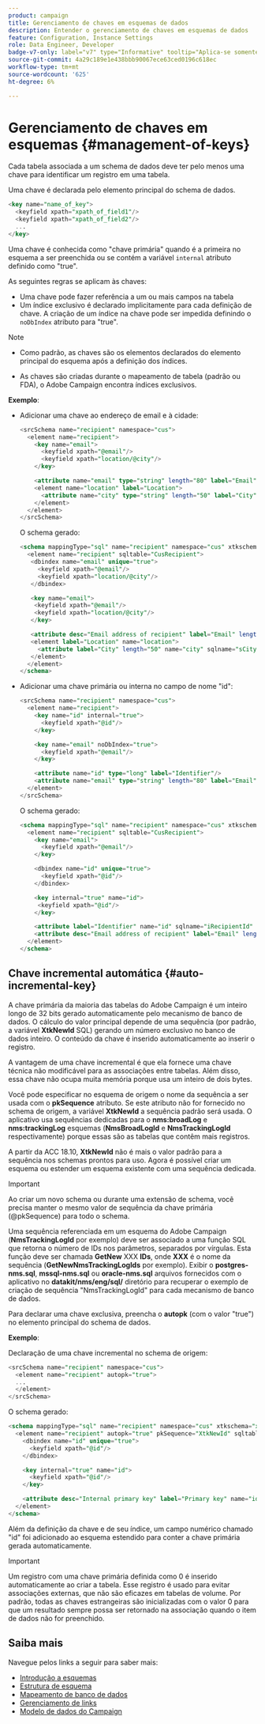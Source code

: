 ```yaml
---
product: campaign
title: Gerenciamento de chaves em esquemas de dados
description: Entender o gerenciamento de chaves em esquemas de dados
feature: Configuration, Instance Settings
role: Data Engineer, Developer
badge-v7-only: label="v7" type="Informative" tooltip="Aplica-se somente ao Campaign Classic v7"
source-git-commit: 4a29c189e1e438bbb90067ece63ced0196c618ec
workflow-type: tm+mt
source-wordcount: '625'
ht-degree: 6%

---
```



# Gerenciamento de chaves em esquemas {#management-of-keys}

Cada tabela associada a um schema de dados deve ter pelo menos uma chave para identificar um registro em uma tabela.

Uma chave é declarada pelo elemento principal do schema de dados.

```sql
<key name="name_of_key">
  <keyfield xpath="xpath_of_field1"/>
  <keyfield xpath="xpath_of_field2"/>
  ...
</key>
```

Uma chave é conhecida como &quot;chave primária&quot; quando é a primeira no esquema a ser preenchida ou se contém a variável `internal` atributo definido como &quot;true&quot;.

As seguintes regras se aplicam às chaves:

* Uma chave pode fazer referência a um ou mais campos na tabela
* Um índice exclusivo é declarado implicitamente para cada definição de chave. A criação de um índice na chave pode ser impedida definindo o `noDbIndex` atributo para &quot;true&quot;.

>[!NOTE]
>
>* Como padrão, as chaves são os elementos declarados do elemento principal do esquema após a definição dos índices.
>
>* As chaves são criadas durante o mapeamento de tabela (padrão ou FDA), o Adobe Campaign encontra índices exclusivos.

**Exemplo**:

* Adicionar uma chave ao endereço de email e à cidade:

  ```sql
  <srcSchema name="recipient" namespace="cus">
    <element name="recipient">
      <key name="email">
        <keyfield xpath="@email"/> 
        <keyfield xpath="location/@city"/> 
      </key>
  
      <attribute name="email" type="string" length="80" label="Email" desc="Email address of recipient"/>
      <element name="location" label="Location">
        <attribute name="city" type="string" length="50" label="City" userEnum="city"/>
      </element>
    </element>
  </srcSchema>
  ```

  O schema gerado:

  ```sql
  <schema mappingType="sql" name="recipient" namespace="cus" xtkschema="xtk:schema">  
    <element name="recipient" sqltable="CusRecipient">    
     <dbindex name="email" unique="true">      
       <keyfield xpath="@email"/>      
       <keyfield xpath="location/@city"/>    
     </dbindex>    
  
     <key name="email">      
      <keyfield xpath="@email"/>      
      <keyfield xpath="location/@city"/>    
     </key>    
  
     <attribute desc="Email address of recipient" label="Email" length="80" name="email" sqlname="sEmail" type="string"/>    
     <element label="Location" name="location">      
       <attribute label="City" length="50" name="city" sqlname="sCity" type="string" userEnum="city"/>    
     </element>  
    </element>
  </schema>
  ```

* Adicionar uma chave primária ou interna no campo de nome &quot;id&quot;:

  ```sql
  <srcSchema name="recipient" namespace="cus">
    <element name="recipient">
      <key name="id" internal="true">
        <keyfield xpath="@id"/> 
      </key>
  
      <key name="email" noDbIndex="true">
        <keyfield xpath="@email"/> 
      </key>
  
      <attribute name="id" type="long" label="Identifier"/>
      <attribute name="email" type="string" length="80" label="Email" desc="Email address of recipient"/>
    </element>
  </srcSchema>
  ```

  O schema gerado:

  ```sql
  <schema mappingType="sql" name="recipient" namespace="cus" xtkschema="xtk:schema">  
    <element name="recipient" sqltable="CusRecipient">    
      <key name="email">      
        <keyfield xpath="@email"/>    
      </key>    
  
      <dbindex name="id" unique="true">      
        <keyfield xpath="@id"/>    
      </dbindex>    
  
      <key internal="true" name="id">      
       <keyfield xpath="@id"/>    
      </key>    
  
      <attribute label="Identifier" name="id" sqlname="iRecipientId" type="long"/>    
      <attribute desc="Email address of recipient" label="Email" length="80" name="email" sqlname="sEmail" type="string"/>  
    </element>
  </schema>
  ```

## Chave incremental automática {#auto-incremental-key}

A chave primária da maioria das tabelas do Adobe Campaign é um inteiro longo de 32 bits gerado automaticamente pelo mecanismo de banco de dados. O cálculo do valor principal depende de uma sequência (por padrão, a variável **XtkNewId** SQL) gerando um número exclusivo no banco de dados inteiro. O conteúdo da chave é inserido automaticamente ao inserir o registro.

A vantagem de uma chave incremental é que ela fornece uma chave técnica não modificável para as associações entre tabelas. Além disso, essa chave não ocupa muita memória porque usa um inteiro de dois bytes.

Você pode especificar no esquema de origem o nome da sequência a ser usada com o **pkSequence** atributo. Se este atributo não for fornecido no schema de origem, a variável **XtkNewId** a sequência padrão será usada. O aplicativo usa sequências dedicadas para o **nms:broadLog** e **nms:trackingLog** esquemas (**NmsBroadLogId** e **NmsTrackingLogId** respectivamente) porque essas são as tabelas que contêm mais registros.

A partir da ACC 18.10, **XtkNewId** não é mais o valor padrão para a sequência nos schemas prontos para uso. Agora é possível criar um esquema ou estender um esquema existente com uma sequência dedicada.

>[!IMPORTANT]
>
>Ao criar um novo schema ou durante uma extensão de schema, você precisa manter o mesmo valor de sequência da chave primária (@pkSequence) para todo o schema.

Uma sequência referenciada em um esquema do Adobe Campaign (**NmsTrackingLogId** por exemplo) deve ser associado a uma função SQL que retorna o número de IDs nos parâmetros, separados por vírgulas. Esta função deve ser chamada **GetNew** XXX **IDs**, onde **XXX** é o nome da sequência (**GetNewNmsTrackingLogIds** por exemplo). Exibir o **postgres-nms.sql**, **mssql-nms.sql** ou **oracle-nms.sql** arquivos fornecidos com o aplicativo no **datakit/nms/eng/sql/** diretório para recuperar o exemplo de criação de sequência &quot;NmsTrackingLogId&quot; para cada mecanismo de banco de dados.

Para declarar uma chave exclusiva, preencha o **autopk** (com o valor &quot;true&quot;) no elemento principal do schema de dados.

**Exemplo**:

Declaração de uma chave incremental no schema de origem:

```sql
<srcSchema name="recipient" namespace="cus">
  <element name="recipient" autopk="true">
  ...
  </element>
</srcSchema>
```

O schema gerado:

```sql
<schema mappingType="sql" name="recipient" namespace="cus" xtkschema="xtk:schema">  
  <element name="recipient" autopk="true" pkSequence="XtkNewId" sqltable="CusRecipient"> 
    <dbindex name="id" unique="true">
      <keyfield xpath="@id"/>
    </dbindex>

    <key internal="true" name="id">
      <keyfield xpath="@id"/>
    </key>

    <attribute desc="Internal primary key" label="Primary key" name="id" sqlname="iRecipientId" type="long"/>
  </element>
</schema>
```

Além da definição da chave e de seu índice, um campo numérico chamado &quot;id&quot; foi adicionado ao esquema estendido para conter a chave primária gerada automaticamente.

>[!IMPORTANT]
>
>Um registro com uma chave primária definida como 0 é inserido automaticamente ao criar a tabela. Esse registro é usado para evitar associações externas, que não são eficazes em tabelas de volume. Por padrão, todas as chaves estrangeiras são inicializadas com o valor 0 para que um resultado sempre possa ser retornado na associação quando o item de dados não for preenchido.


## Saiba mais

Navegue pelos links a seguir para saber mais:

* [Introdução a esquemas](about-schema-reference.md)
* [Estrutura de esquema](schema-structure.md)
* [Mapeamento de banco de dados](database-mapping.md)
* [Gerenciamento de links](database-links.md)
* [Modelo de dados do Campaign](about-data-model.md)